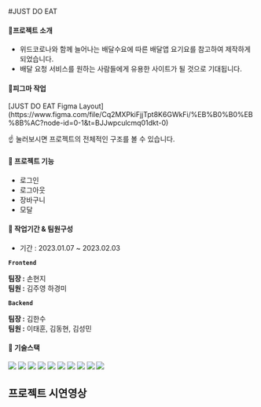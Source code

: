 #JUST DO EAT
<h4>🔎프로젝트 소개</h4> 

* 위드코로나와 함께 늘어나는 배달수요에 따른 배달앱 요기요를 참고하여 제작하게 되었습니다. 
* 배달 요청 서비스를 원하는 사람들에게 유용한 사이트가 될 것으로 기대됩니다.
<h4>🔎피그마 작업</h4> 
[JUST DO EAT Figma Layout](https://www.figma.com/file/Cq2MXPkiFjjTpt8K6GWkFi/%EB%B0%B0%EB%8B%AC?node-id=0-1&t=BJJwpculcmq01dkt-0) 

☝ 눌러보시면 프로젝트의 전체적인 구조를 볼 수 있습니다.

<h4>🔎 프로젝트 기능 </h4> 
<ul>
  <li>로그인</li>
    <li>로그아웃</li>
    <li>장바구니</li>
    <li>모달</li>
</ul>
<h4> 📅 작업기간 & 팀원구성</h4>

* 기간 : 2023.01.07 ~ 2023.02.03

**`Frontend`**

**팀장 :** 손현지 </br>
**팀원 :** 김주영 하경미

**`Backend`**

**팀장 :** 김한수 </br>
**팀원 :** 이태훈, 김동현, 김성민
<br>
<h4>
🔨 기술스택
</h4>
<div>
	<img src="https://img.shields.io/badge/Visual Studio Code-007ACC?style=flat&logo=Visual Studio Code&logoColor=white" />
	<img src="https://img.shields.io/badge/GitHub-181717?style=flat&logo=GitHub&logoColor=white" />
	
   <img src="https://img.shields.io/badge/React-61DAFB?style=flat&logo=React&logoColor=white" />
	<img src="https://img.shields.io/badge/React Hook Form-EC5990?style=flat&logo=React Hook Form&logoColor=white" />
	<img src="https://img.shields.io/badge/Slack-4A154B?style=flat&logo=Slack&logoColor=white" />
   	<img src="https://img.shields.io/badge/Notion-000000?style=flat&logo=Notion&logoColor=white" />
	<img src="https://img.shields.io/badge/Kakao Map API-FFCD00?style=flat&logo=Kakao&logoColor=white" />
   <img src="https://img.shields.io/badge/Sourcetree-0052CC?style=flat&logo=Sourcetree&logoColor=white" />
   <img src="https://img.shields.io/badge/Tailwind CSS-06B6D4?style=flat&logo=Tailwind CSS&logoColor=white" />
	<img src="https://img.shields.io/badge/styled-components-DB7093?style=flat&logo=styledcomponents&logoColor=white" />

<h2>프로젝트 시연영상 </h2>  








